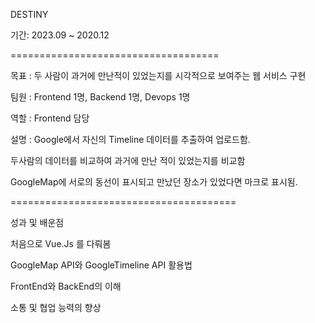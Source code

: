 DESTINY

기간: 2023.09 ~ 2020.12

====================================

목표 : 두 사람이 과거에 만난적이 있었는지를 시각적으로 보여주는 웹 서비스 구현

팀원 : Frontend 1명, Backend 1명, Devops 1명

역할 : Frontend 담당

설명 :
Google에서 자신의 Timeline 데이터를 추출하여 업로드함.

두사람의 데이터를 비교하여 과거에 만난 적이 있었는지를 비교함

GoogleMap에 서로의 동선이 표시되고 만났던 장소가 있었다면 마크로 표시됨.

=======================================

성과 및 배운점

처음으로 Vue.Js 를 다뤄봄

GoogleMap API와 GoogleTimeline API 활용법

FrontEnd와 BackEnd의 이해

소통 및 협업 능력의 향상
